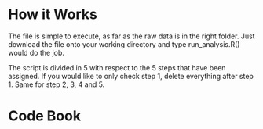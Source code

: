How it Works
=========================

The file is simple to execute, as far as the raw data is in the right folder. 
Just download the file onto your working directory and type run_analysis.R() would do the job.

The script is divided in 5 with respect to the 5 steps that have been assigned. 
If you would like to only check step 1, delete everything after step 1. 
Same for step 2, 3, 4 and 5.

Code Book
=========================
